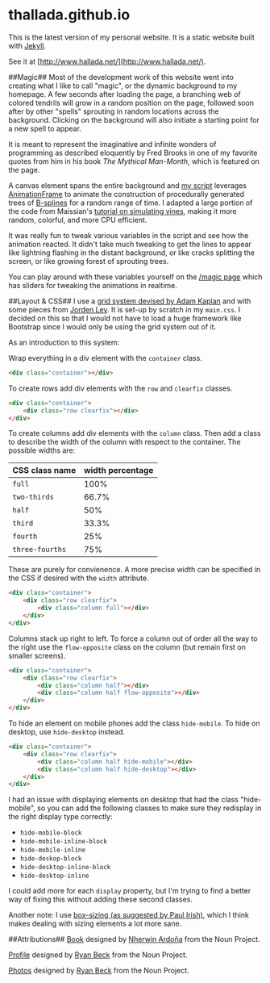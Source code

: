 thallada.github.io
==================

This is the latest version of my personal website. It is a static website built
with [Jekyll](http://jekyllrb.com/).

See it at [http://www.hallada.net/](http://www.hallada.net/).

##Magic##
Most of the development work of this website went into creating what I like to
call "magic", or the dynamic background to my homepage. A few seconds after
loading the page, a branching web of colored tendrils will grow in a random
position on the page, followed soon after by other "spells" sprouting in random
locations across the background. Clicking on the background will also initiate a
starting point for a new spell to appear.

It is meant to represent the imaginative and infinite wonders of programming as
described eloquently by Fred Brooks in one of my favorite quotes from him in
his book *The Mythical Man-Month*, which is featured on the page.

A canvas element spans the entire background and [my script](js/magic.js)
leverages [AnimationFrame](https://github.com/kof/animationFrame) to animate
the construction of procedurally generated trees of
[B-splines](http://en.wikipedia.org/wiki/B-spline) for a random range of time.
I adapted a large portion of the code from Maissian's [tutorial on simulating
vines](http://www.maissan.net/articles/simulating-vines), making it more
random, colorful, and more CPU efficient.

It was really fun to tweak various variables in the script and see how the
animation reacted. It didn't take much tweaking to get the lines to appear like
lightning flashing in the distant background, or like cracks splitting the
screen, or like growing forest of sprouting trees.

You can play around with these variables yourself on the [/magic
page](http://www.hallada.net/magic) which has sliders for tweaking the
animations in realtime.

##Layout & CSS##
I use a [grid system devised by Adam Kaplan](http://www.adamkaplan.me/grid/) and
with some pieces from [Jorden Lev](http://jordanlev.github.io/grid/). It is
set-up by scratch in my `main.css`. I decided on this so that I would not have
to load a huge framework like Bootstrap since I would only be using the grid
system out of it.

As an introduction to this system:

Wrap everything in a div element with the `container` class.

```html
<div class="container"></div>
```

To create rows add div elements with the `row` and `clearfix` classes.

```html
<div class="container">
    <div class="row clearfix"></div>
</div>
```

To create columns add div elements with the `column` class. Then add a class
to describe the width of the column with respect to the container. The possible
widths are:

CSS class name  | width percentage
--------------- | ----------------
`full`          | 100%
`two-thirds`    | 66.7%
`half`          | 50%
`third`         | 33.3%
`fourth`        | 25%
`three-fourths` | 75%

These are purely for convienence. A more precise width can be specified in the
CSS if desired with the `width` attribute.

```html
<div class="container">
    <div class="row clearfix">
        <div class="column full"></div>
    </div>
</div>
```

Columns stack up right to left. To force a column out of order all the way to
the right use the `flow-opposite` class on the column (but remain first on
smaller screens).

```html
<div class="container">
    <div class="row clearfix">
        <div class="column half"></div>
        <div class="column half flow-opposite"></div>
    </div>
</div>
```

To hide an element on mobile phones add the class `hide-mobile`. To hide on
desktop, use `hide-desktop` instead.

```html
<div class="container">
    <div class="row clearfix">
        <div class="column half hide-mobile"></div>
        <div class="column half hide-desktop"></div>
    </div>
</div>
```

I had an issue with displaying elements on desktop that had the class
"hide-mobile", so you can add the following classes to make sure they redisplay
in the right display type correctly:

* `hide-mobile-block`
* `hide-mobile-inline-block`
* `hide-mobile-inline`
* `hide-deskop-block`
* `hide-desktop-inline-block`
* `hide-desktop-inline`

I could add more for each `display` property, but I'm trying to find a better
way of fixing this without adding these second classes.

Another note: I use [box-sizing (as suggested by Paul
Irish)](http://www.paulirish.com/2012/box-sizing-border-box-ftw/), which I think
makes dealing with sizing elements a lot more sane.

##Attributions##
[Book](http://thenounproject.com/term/book/23611/) designed by [Nherwin
Ardoña](http://thenounproject.com/nherwinma) from the Noun Project.

[Profile](http://thenounproject.com/term/profile/20733/) designed by [Ryan
Beck](http://thenounproject.com/RyanBeck) from the Noun Project.

[Photos](http://thenounproject.com/term/photos/29898/) designed by [Ryan
Beck](http://thenounproject.com/RyanBeck) from the Noun Project.
